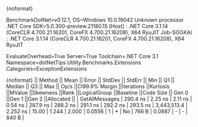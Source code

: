 {noformat}

BenchmarkDotNet=v0.12.1, OS=Windows 10.0.19042
Unknown processor
.NET Core SDK=5.0.300-preview.21180.15
  [Host]     : .NET Core 3.1.14 (CoreCLR 4.700.21.16201, CoreFX 4.700.21.16208), X64 RyuJIT
  Job-SOGKAI : .NET Core 3.1.14 (CoreCLR 4.700.21.16201, CoreFX 4.700.21.16208), X64 RyuJIT

EvaluateOverhead=True  Server=True  Toolchain=.NET Core 3.1  
Namespace=dotNetTips.Utility.Benchmarks.Extensions  Categories=ExceptionExtensions  

{noformat}
||        Method ||    Mean ||  Error || StdDev || StdErr ||     Min ||      Q1 ||  Median ||      Q3 ||     Max ||       Op/s ||CI99.9% Margin ||Iterations ||Kurtosis ||MValue ||Skewness ||Rank ||LogicalGroup ||Baseline ||Code Size || Gen 0 ||Gen 1 ||Gen 2 ||Allocated ||
| GetAllMessages | 290.4 ns | 2.25 ns | 2.11 ns | 0.54 ns | 287.9 ns | 288.2 ns | 291.1 ns | 292.2 ns | 293.5 ns | 3,443,513.4 |       2.252 ns |      15.00 |    1.244 |  2.000 |   0.0556 |    1 |            * |       No |     766 B | 0.0887 |     - |     - |     840 B |
